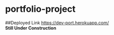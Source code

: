 # portfolio-project

##Deployed Link https://dev-port.herokuapp.com/  
**Still Under Construction**
